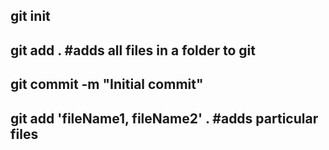## git init
## git add .                     #adds all files in a folder to git
## git commit -m "Initial commit"


## git add 'fileName1, fileName2' .   #adds particular files

